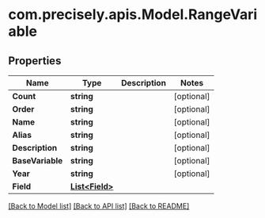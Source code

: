 
# com.precisely.apis.Model.RangeVariable

## Properties

Name | Type | Description | Notes
------------ | ------------- | ------------- | -------------
**Count** | **string** |  | [optional] 
**Order** | **string** |  | [optional] 
**Name** | **string** |  | [optional] 
**Alias** | **string** |  | [optional] 
**Description** | **string** |  | [optional] 
**BaseVariable** | **string** |  | [optional] 
**Year** | **string** |  | [optional] 
**Field** | [**List&lt;Field&gt;**](Field.md) |  | 

[[Back to Model list]](../README.md#documentation-for-models)
[[Back to API list]](../README.md#documentation-for-api-endpoints)
[[Back to README]](../README.md)

